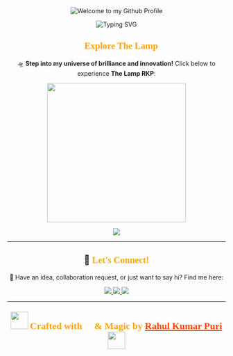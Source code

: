 <!-- Ultra-Stylish & Animated README for The Lamp RKP -->

<div align="center">
  <img src="https://github.com/BrunnerLivio/brunnerlivio/blob/master/images/welcome.png?raw=true" style="max-width: 100%;" alt="Welcome to my Github Profile" />
  <br />

<p align="center">
  <img src="https://readme-typing-svg.demolab.com?font=Fira+Code&weight=600&size=24&duration=3000&pause=1000&color=FFA500&center=true&vCenter=true&multiline=true&width=700&height=80&lines=Welcome+to+The+Lamp+RKP!+💡;Creativity+%E2%9C%A8+%7C+Technology+%F0%9F%94%A7+%7C+Inspiration+%F0%9F%92%A1" alt="Typing SVG" />
</p>


## <span style="font-family: 'Kaushan Script', cursive; color: #FFA500;">🚀 **Explore The Lamp**</span>  
🛸 **Step into my universe of brilliance and innovation!** Click below to experience **The Lamp RKP**:  

<p align="center">
  <a href="https://thelamp.site" target="_blank">
    <img src="https://media.giphy.com/media/h409obeZBMc16IxnbZ/giphy.gif" width="320"/>
  </a>
</p>

<p align="center">
  <a href="https://thelamp.site" target="_blank">
    <img src="https://shields.io/badge/🚀_Visit%20THELAMP.SITE-F57C00?style=for-the-badge&logo=firefox&logoColor=white&labelColor=000&animation=glow" />
  </a>
</p>

---

## 🌟 <span style="font-family: 'Kaushan Script', cursive; color: #FFA500;">**Let's Connect!**</span>  
💬 Have an idea, collaboration request, or just want to say hi? Find me here:  

<p align="center">
  <a href="mailto:contact@thelamp.site">
    <img src="https://img.shields.io/badge/📧_Email-Contact_Me-red?style=for-the-badge&logo=gmail&labelColor=black" />
  </a>
  <a href="https://instagram.com/cyb_rahul" target="_blank">
    <img src="https://img.shields.io/badge/📸_Instagram-Follow_Me-ff69b4?style=for-the-badge&logo=instagram&labelColor=black" />
  </a>
  <a href="https://thelamp.site" target="_blank">
    <img src="https://img.shields.io/badge/🌍_Website-TheLamp.site-blueviolet?style=for-the-badge&logo=firefox&labelColor=black" />
  </a>
</p>

---

<h3 align="center">
  <img src="https://media.giphy.com/media/L0t11OghxvBkCsp4J8/giphy.gif" width="40"/>
  <span style="font-family: 'Kaushan Script', cursive; font-size: 22px; color: #FFA500;">
    Crafted with 💖 & Magic by 
    <a href="https://instagram.com/cyb_rahul" style="color:#FF4500;">Rahul Kumar Puri</a>
  </span>
  <img src="https://media.giphy.com/media/L0t11OghxvBkCsp4J8/giphy.gif" width="40"/>
</h3>
